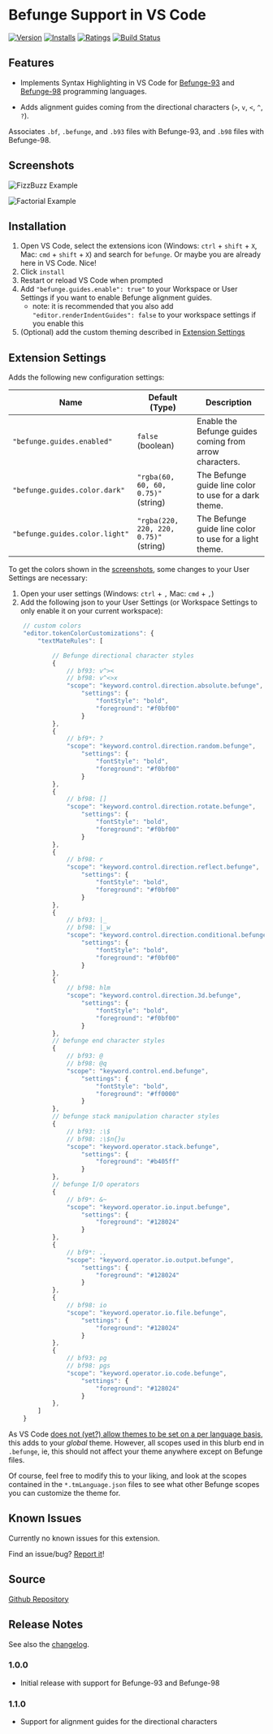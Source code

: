 # Befunge Support in VS Code

[![Version](https://vsmarketplacebadge.apphb.com/version/kagof.befunge.svg)](https://marketplace.visualstudio.com/items?itemName=kagof.befunge)
[![Installs](https://vsmarketplacebadge.apphb.com/installs/kagof.befunge.svg)](https://marketplace.visualstudio.com/items?itemName=kagof.befunge)
[![Ratings](https://vsmarketplacebadge.apphb.com/rating/kagof.befunge.svg)](https://marketplace.visualstudio.com/items?itemName=kagof.befunge)
[![Build Status](https://img.shields.io/travis/kagof/VSCode-Befunge.svg)](https://travis-ci.org/kagof/VSCode-Befunge)

## Features

* Implements Syntax Highlighting in VS Code for [Befunge-93](https://esolangs.org/wiki/Befunge) and [Befunge-98](https://esolangs.org/wiki/Funge-98) programming languages.

* Adds alignment guides coming from the directional characters (`>`, `v`, `<`, `^`, `?`).

Associates `.bf`, `.befunge`, and `.b93` files with Befunge-93, and `.b98` files with Befunge-98.

## Screenshots

![FizzBuzz Example](https://raw.githubusercontent.com/kagof/VSCode-Befunge/master/assets/screenshots/screenshot-fizzbuzz.png)

![Factorial Example](https://raw.githubusercontent.com/kagof/VSCode-Befunge/master/assets/screenshots/screenshot-factorial.png)

## Installation

1. Open VS Code, select the extensions icon (Windows: `ctrl` + `shift` + `X`, Mac: `cmd` + `shift` + `X`) and search for `befunge`. Or maybe you are already here in VS Code. Nice!
2. Click `install`
3. Restart or reload VS Code when prompted
4. Add `"befunge.guides.enable": true"` to your Workspace or User Settings if you want to enable Befunge alignment guides.
    * note: it is recommended that you also add `"editor.renderIndentGuides": false` to your workspace settings if you enable this
5. (Optional) add the custom theming described in [Extension Settings](#extension-settings)

## Extension Settings

Adds the following new configuration settings:

| Name | Default (Type) | Description |
|------|----------------|-------------|
|`"befunge.guides.enabled"`|`false` (boolean)|Enable the Befunge guides coming from arrow characters.|
|`"befunge.guides.color.dark"`|`"rgba(60, 60, 60, 0.75)"` (string)|The Befunge guide line color to use for a dark theme.|
|`"befunge.guides.color.light"`|`"rgba(220, 220, 220, 0.75)"` (string)|The Befunge guide line color to use for a light theme.|

To get the colors shown in the [screenshots](#screenshots), some changes to your User Settings are necessary:

1. Open your user settings (Windows: `ctrl` + `,` Mac: `cmd` + `,`)
2. Add the following json to your User Settings (or Workspace Settings to only enable it on your current workspace):

``` javascript
    // custom colors
    "editor.tokenColorCustomizations": {
        "textMateRules": [

            // Befunge directional character styles
            {
                // bf93: v^><
                // bf98: v^<>x
                "scope": "keyword.control.direction.absolute.befunge",
                    "settings": {
                        "fontStyle": "bold",
                        "foreground": "#f0bf00"
                    }
            },
            {
                // bf9*: ?
                "scope": "keyword.control.direction.random.befunge",
                    "settings": {
                        "fontStyle": "bold",
                        "foreground": "#f0bf00"
                    }
            },
            {
                // bf98: []
                "scope": "keyword.control.direction.rotate.befunge",
                    "settings": {
                        "fontStyle": "bold",
                        "foreground": "#f0bf00"
                    }
            },
            {
                // bf98: r
                "scope": "keyword.control.direction.reflect.befunge",
                    "settings": {
                        "fontStyle": "bold",
                        "foreground": "#f0bf00"
                    }
            },
            {
                // bf93: |_
                // bf98: |_w
                "scope": "keyword.control.direction.conditional.befunge",
                    "settings": {
                        "fontStyle": "bold",
                        "foreground": "#f0bf00"
                    }
            },
            {
                // bf98: hlm
                "scope": "keyword.control.direction.3d.befunge",
                    "settings": {
                        "fontStyle": "bold",
                        "foreground": "#f0bf00"
                    }
            },
            // befunge end character styles
            {
                // bf93: @
                // bf98: @q
                "scope": "keyword.control.end.befunge",
                    "settings": {
                        "fontStyle": "bold",
                        "foreground": "#ff0000"
                    }
            },
            // befunge stack manipulation character styles
            {
                // bf93: :\$
                // bf98: :\$n{}u
                "scope": "keyword.operator.stack.befunge",
                    "settings": {
                        "foreground": "#b405ff"
                    }
            },
            // befunge I/O operators
            {
                // bf9*: &~
                "scope": "keyword.operator.io.input.befunge",
                    "settings": {
                        "foreground": "#128024"
                    }
            },
            {
                // bf9*: .,
                "scope": "keyword.operator.io.output.befunge",
                    "settings": {
                        "foreground": "#128024"
                    }
            },
            {
                // bf98: io
                "scope": "keyword.operator.io.file.befunge",
                    "settings": {
                        "foreground": "#128024"
                    }
            },
            {
                // bf93: pg
                // bf98: pgs
                "scope": "keyword.operator.io.code.befunge",
                    "settings": {
                        "foreground": "#128024"
                    }
            },
        ]
    }
```

As VS Code [does not (yet?) allow themes to be set on a per language basis](https://github.com/Microsoft/vscode/issues/20652), this adds to your *global* theme. However, all scopes used in this blurb end in `.befunge`, ie, this should not affect your theme anywhere except on Befunge files.

Of course, feel free to modify this to your liking, and look at the scopes contained in the `*.tmLanguage.json` files to see what other Befunge scopes you can customize the theme for.

## Known Issues

Currently no known issues for this extension.

Find an issue/bug? [Report it](https://github.com/kagof/VSCode-Befunge-syntax-highlighting/issues/new)!

## Source

[Github Repository](https://github.com/kagof/VSCode-Befunge)

## Release Notes

See also the [changelog](CHANGELOG.md).

### 1.0.0

* Initial release with support for Befunge-93 and Befunge-98

### 1.1.0

* Support for alignment guides for the directional characters